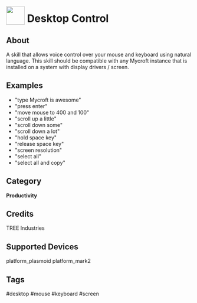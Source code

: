 # <img src='https://rawgithub.com/FortAwesome/Font-Awesome/master/advanced-options/raw-svg/solid/desktop.svg' card_color='#52B54B' width='50' height='50' style='vertical-align:bottom'/> Desktop Control

## About
A skill that allows voice control over your mouse and keyboard using natural language.  This skill should be compatible with any Mycroft instance that is installed on a system with display drivers / screen.

## Examples
* "type Mycroft is awesome"
* "press enter"
* "move mouse to 400 and 100"
* "scroll up a little"
* "scroll down some"
* "scroll down a lot"
* "hold space key"
* "release space key"
* "screen resolution"
* "select all"
* "select all and copy"


## Category
**Productivity**

## Credits
TREE Industries

## Supported Devices
platform_plasmoid platform_mark2

## Tags
#desktop
#mouse
#keyboard
#screen

